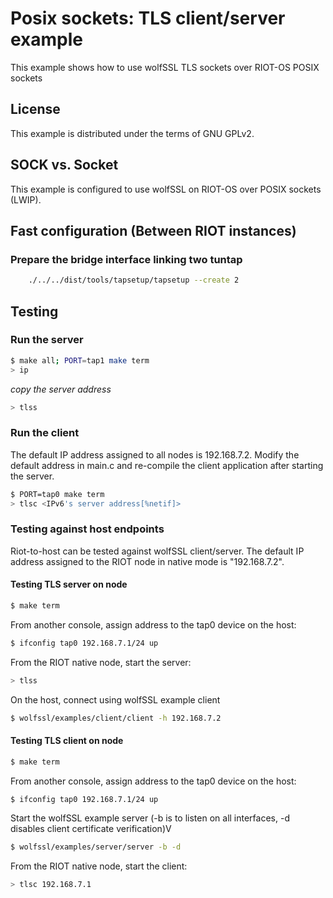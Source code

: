 # Posix sockets: TLS client/server example

This example shows how to use wolfSSL TLS sockets over RIOT-OS POSIX sockets


## License

This example is distributed under the terms of GNU GPLv2.

## SOCK vs. Socket

This example is configured to use wolfSSL on RIOT-OS over POSIX sockets (LWIP).


## Fast configuration (Between RIOT instances)

### Prepare the bridge interface linking two tuntap

```bash
    ./../../dist/tools/tapsetup/tapsetup --create 2
```

## Testing

### Run the server
```bash
$ make all; PORT=tap1 make term
> ip
```
*copy the server address*

```bash
> tlss
```
### Run the client

The default IP address assigned to all nodes is 192.168.7.2. Modify the default address in main.c and re-compile the client application after starting the server.


```bash
$ PORT=tap0 make term
> tlsc <IPv6's server address[%netif]>
```

### Testing against host endpoints

Riot-to-host can be tested against wolfSSL client/server. The default IP address assigned to the
RIOT node in native mode is "192.168.7.2".

#### Testing TLS server on node

```bash
$ make term
```

From another console, assign address to the tap0 device on the host:
```bash
$ ifconfig tap0 192.168.7.1/24 up
```
From the RIOT native node, start the server:
```bash
> tlss
```

On the host, connect using wolfSSL example client
```bash
$ wolfssl/examples/client/client -h 192.168.7.2
```

#### Testing TLS client on node

```bash
$ make term
```

From another console, assign address to the tap0 device on the host:
```bash
$ ifconfig tap0 192.168.7.1/24 up
```


Start the wolfSSL example server  (-b is to listen on all interfaces, -d disables client certificate verification)V
```bash
$ wolfssl/examples/server/server -b -d
```

From the RIOT native node, start the client:
```bash
> tlsc 192.168.7.1
```

